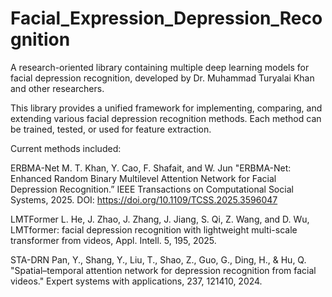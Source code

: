 # Facial_Expression_Depression_Recognition

A research-oriented library containing multiple deep learning models for facial depression recognition, developed by Dr. Muhammad Turyalai Khan and other researchers.

This library provides a unified framework for implementing, comparing, and extending various facial depression recognition methods.
Each method can be trained, tested, or used for feature extraction.

Current methods included:

ERBMA-Net
M. T. Khan, Y. Cao, F. Shafait, and W. Jun "ERBMA-Net: Enhanced Random Binary Multilevel Attention Network for Facial Depression Recognition.” IEEE Transactions on Computational Social Systems, 2025. DOI: https://doi.org/10.1109/TCSS.2025.3596047

LMTFormer
L. He, J. Zhao, J. Zhang, J. Jiang, S. Qi, Z. Wang, and D. Wu, LMTformer: facial depression recognition with lightweight multi-scale transformer from videos, Appl. Intell. 5, 195, 2025.

STA-DRN
Pan, Y., Shang, Y., Liu, T., Shao, Z., Guo, G., Ding, H., & Hu, Q. "Spatial–temporal attention network for depression recognition from facial videos." Expert systems with applications, 237, 121410, 2024.
